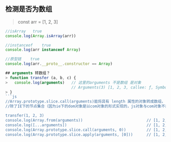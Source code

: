 ## 检测是否为数组
> const arr = [1, 2, 3]
```js
//isArray	true
console.log(Array.isArray(arr))

//instanceof	true
console.log(arr instanceof Array)

//原型链    true
console.log(arr.__proto__.constructor == Array)

## arguments 转数组？
> function transfer (a, b, c) {
>   console.log(arguments)   // 这里的arguments 不是数组 是对象 
                             // Arguments(3) [1, 2, 3, callee: ƒ, Symbol(Symbol.iterator): ƒ]
> }
```js
//Array.prototype.slice.call(arguments)能将具有 length 属性的对象转成数组，
//除了IE下的节点集合（因为ie下的dom对象是以com对象的形式实现的，js对象与com对象不能进行转换）

transfer(1, 2, 3)
console.log(Array.from(arguments))                            // [1, 2, 3]
console.log([...arguments])                                   // [1, 2, 3]
console.log(Array.prototype.slice.call(arguments, 0))         // [1, 2, 3]
console.log(Array.prototype.slice.apply(arguments, [0]))      // [1, 2, 3]
